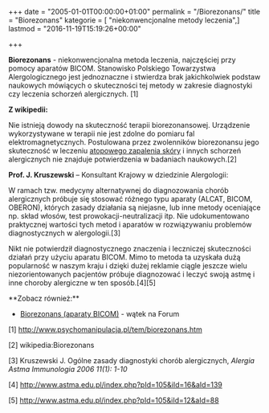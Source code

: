 +++
date = "2005-01-01T00:00:00+01:00"
permalink = "/Biorezonans/"
title = "Biorezonans"
kategorie = [ "niekonwencjonalne metody leczenia",]
lastmod = "2016-11-19T15:19:26+00:00"

+++

**Biorezonans** - niekonwencjonalna metoda leczenia, najczęściej przy pomocy aparatów BICOM. Stanowisko Polskiego Towarzystwa Alergologicznego jest jednoznaczne i stwierdza brak jakichkolwiek podstaw naukowych mówiących o skuteczności tej metody w zakresie diagnostyki czy leczenia schorzeń alergicznych. [1]

**Z wikipedii:**

Nie istnieją dowody na skuteczność terapii biorezonansowej. Urządzenie wykorzystywane w terapii nie jest zdolne do pomiaru fal elektromagnetycznych. Postulowana przez zwolenników biorezonansu jego skuteczność w leczeniu [atopowego zapalenia skóry](/atopedia/AZS) i innych schorzeń alergicznych nie znajduje potwierdzenia w badaniach naukowych.[2]

**Prof. J. Kruszewski** – Konsultant Krajowy w dziedzinie Alergologii:

W ramach tzw. medycyny alternatywnej do diagnozowania chorób alergicznych próbuje się stosować różnego typu aparaty (ALCAT, BICOM, OBERON), których zasady działania są niejasne, lub inne metody oceniające np. skład włosów, test prowokacji-neutralizacji itp. Nie udokumentowano praktycznej wartości tych metod i aparatów w rozwiązywaniu problemów diagnostycznych w alergologii.[3]

Nikt nie potwierdził diagnostycznego znaczenia i leczniczej skuteczności działań przy użyciu aparatu BICOM. Mimo to metoda ta uzyskała dużą popularność w naszym kraju i dzięki dużej reklamie ciągle jeszcze wielu niezorientowanych pacjentów próbuje diagnozować i leczyć swoją astmę i inne choroby alergiczne w ten sposób.[4][5]

<references />
**Zobacz również:**

-   [Biorezonans (aparaty BICOM)](http://www.atopowe-zapalenie.pl/forum/viewtopic.php?f=10&t=66) - wątek na Forum

<div style="width:60%">
</div>


[1] <http://www.psychomanipulacja.pl/tem/biorezonans.htm>

[2] wikipedia:Biorezonans

[3] Kruszewski J. Ogólne zasady diagnostyki chorób alergicznych, *Alergia Astma Immunologia 2006 11(1): 1-10*

[4] <http://www.astma.edu.pl/index.php?pId=105&iId=16&aId=139>

[5] <http://www.astma.edu.pl/index.php?pId=105&iId=12&aId=88>

